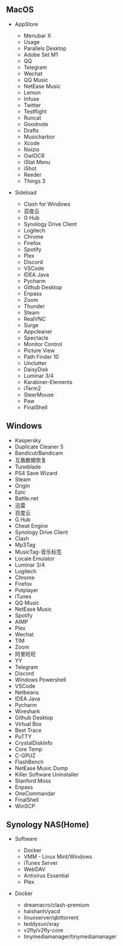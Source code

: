 ## MacOS

- AppStore
    - Menubar X
    - Usage
    - Parallels Desktop
    - Adobe Set M1
    - QQ
    - Telegram
    - Wechat
    - QQ Music
    - NetEase Music
    - Lemon
    - Infuse
    - Twitter
    - Testflight
    - Runcat
    - Goodnote
    - Drafts
    - Musicharbor
    - Xcode
    - Noizio
    - OwlOCR
    - iStat Menu
    - iShot
    - Reeder
    - Things 3

- Sideload
    - Clash for Windows
    - 百度云
    - G Hub
    - Synology Drive Client
    - Logitech
    - Chrome
    - Firefox
    - Spotify
    - Plex
    - Discord
    - VSCode
    - IDEA Java
    - Pycharm
    - Github Desktop
    - Enpass
    - Zoom
    - Thunder
    - Steam
    - RealVNC
    - Surge
    - Appcleaner
    - Spectacle
    - Monitor Control
    - Picture View
    - Path Finder 10
    - Unclutter
    - DaisyDisk
    - Luminar 3/4
    - Karabiner-Elements
    - iTerm2
    - SteerMouse
    - Paw
    - FinalShell

## Windows

- Kaspersky
- Duplicate Cleaner 5
- Bandicut/Bandicam
- 互盾数据恢复
- Tuneblade
- PS4 Save Wizard
- Steam
- Origin
- Epic
- Battle.net
- 迅雷
- 百度云
- G Hub
- Cheat Engine
- Synology Drive Client
- Clash
- Mp3Tag
- MusicTag-音乐标签
- Locale Emulator
- Luminar 3/4
- Logitech
- Chrome
- Firefox
- Potplayer
- iTunes
- QQ Music
- NetEase Music
- Spotify
- AIMP
- Plex
- Wechat
- TIM
- Zoom
- 阿里旺旺
- YY
- Telegram
- Discord
- Windows Powershell
- VSCode
- Netbeans
- IDEA Java
- Pycharm
- Wireshark
- Github Desktop
- Virtual Box
- Best Trace
- PuTTY
- CrystalDiskInfo
- Core Temp
- C-GPUZ
- FlashBench
- NetEase Music Dump
- Killer Software Uninstaller
- Stanford Moss
- Enpass
- OneCommandar
- FinalShell
- WinSCP


## Synology NAS(Home)

- Software
    - Docker
    - VMM - Linux Mint/Windows
    - iTunes Server
    - WebDAV
    - Antivirus Essential
    - Plex

- Docker
    - dreamacro/clash-premium
    - haishanh/yacd
    - linuxserver/qbittorrent
    - teddysun/xray
    - v2fly/v2fly-core
    - tinymediamanager/tinymediamanager
